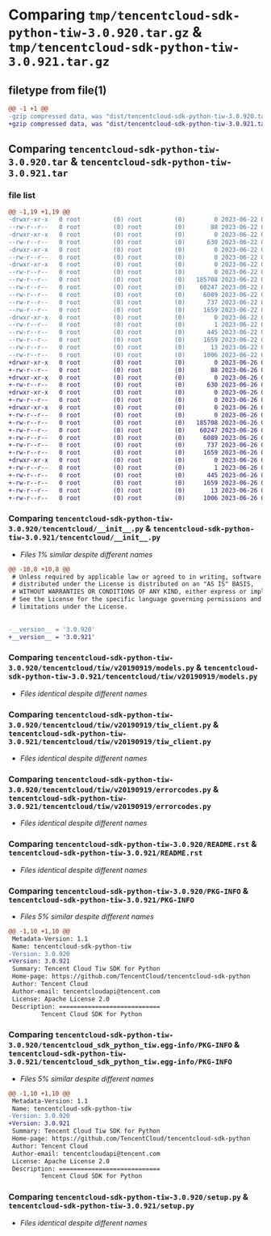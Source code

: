 # Comparing `tmp/tencentcloud-sdk-python-tiw-3.0.920.tar.gz` & `tmp/tencentcloud-sdk-python-tiw-3.0.921.tar.gz`

## filetype from file(1)

```diff
@@ -1 +1 @@
-gzip compressed data, was "dist/tencentcloud-sdk-python-tiw-3.0.920.tar", last modified: Thu Jun 22 00:37:42 2023, max compression
+gzip compressed data, was "dist/tencentcloud-sdk-python-tiw-3.0.921.tar", last modified: Mon Jun 26 00:35:24 2023, max compression
```

## Comparing `tencentcloud-sdk-python-tiw-3.0.920.tar` & `tencentcloud-sdk-python-tiw-3.0.921.tar`

### file list

```diff
@@ -1,19 +1,19 @@
-drwxr-xr-x   0 root         (0) root         (0)        0 2023-06-22 00:37:42.000000 tencentcloud-sdk-python-tiw-3.0.920/
--rw-r--r--   0 root         (0) root         (0)       88 2023-06-22 00:37:42.000000 tencentcloud-sdk-python-tiw-3.0.920/setup.cfg
-drwxr-xr-x   0 root         (0) root         (0)        0 2023-06-22 00:37:42.000000 tencentcloud-sdk-python-tiw-3.0.920/tencentcloud/
--rw-r--r--   0 root         (0) root         (0)      630 2023-06-22 00:37:42.000000 tencentcloud-sdk-python-tiw-3.0.920/tencentcloud/__init__.py
-drwxr-xr-x   0 root         (0) root         (0)        0 2023-06-22 00:37:42.000000 tencentcloud-sdk-python-tiw-3.0.920/tencentcloud/tiw/
--rw-r--r--   0 root         (0) root         (0)        0 2023-06-22 00:37:42.000000 tencentcloud-sdk-python-tiw-3.0.920/tencentcloud/tiw/__init__.py
-drwxr-xr-x   0 root         (0) root         (0)        0 2023-06-22 00:37:42.000000 tencentcloud-sdk-python-tiw-3.0.920/tencentcloud/tiw/v20190919/
--rw-r--r--   0 root         (0) root         (0)        0 2023-06-22 00:37:42.000000 tencentcloud-sdk-python-tiw-3.0.920/tencentcloud/tiw/v20190919/__init__.py
--rw-r--r--   0 root         (0) root         (0)   185708 2023-06-22 00:37:42.000000 tencentcloud-sdk-python-tiw-3.0.920/tencentcloud/tiw/v20190919/models.py
--rw-r--r--   0 root         (0) root         (0)    60247 2023-06-22 00:37:42.000000 tencentcloud-sdk-python-tiw-3.0.920/tencentcloud/tiw/v20190919/tiw_client.py
--rw-r--r--   0 root         (0) root         (0)     6089 2023-06-22 00:37:42.000000 tencentcloud-sdk-python-tiw-3.0.920/tencentcloud/tiw/v20190919/errorcodes.py
--rw-r--r--   0 root         (0) root         (0)      737 2023-06-22 00:37:42.000000 tencentcloud-sdk-python-tiw-3.0.920/README.rst
--rw-r--r--   0 root         (0) root         (0)     1659 2023-06-22 00:37:42.000000 tencentcloud-sdk-python-tiw-3.0.920/PKG-INFO
-drwxr-xr-x   0 root         (0) root         (0)        0 2023-06-22 00:37:42.000000 tencentcloud-sdk-python-tiw-3.0.920/tencentcloud_sdk_python_tiw.egg-info/
--rw-r--r--   0 root         (0) root         (0)        1 2023-06-22 00:37:42.000000 tencentcloud-sdk-python-tiw-3.0.920/tencentcloud_sdk_python_tiw.egg-info/dependency_links.txt
--rw-r--r--   0 root         (0) root         (0)      445 2023-06-22 00:37:42.000000 tencentcloud-sdk-python-tiw-3.0.920/tencentcloud_sdk_python_tiw.egg-info/SOURCES.txt
--rw-r--r--   0 root         (0) root         (0)     1659 2023-06-22 00:37:42.000000 tencentcloud-sdk-python-tiw-3.0.920/tencentcloud_sdk_python_tiw.egg-info/PKG-INFO
--rw-r--r--   0 root         (0) root         (0)       13 2023-06-22 00:37:42.000000 tencentcloud-sdk-python-tiw-3.0.920/tencentcloud_sdk_python_tiw.egg-info/top_level.txt
--rw-r--r--   0 root         (0) root         (0)     1006 2023-06-22 00:37:42.000000 tencentcloud-sdk-python-tiw-3.0.920/setup.py
+drwxr-xr-x   0 root         (0) root         (0)        0 2023-06-26 00:35:24.000000 tencentcloud-sdk-python-tiw-3.0.921/
+-rw-r--r--   0 root         (0) root         (0)       88 2023-06-26 00:35:24.000000 tencentcloud-sdk-python-tiw-3.0.921/setup.cfg
+drwxr-xr-x   0 root         (0) root         (0)        0 2023-06-26 00:35:24.000000 tencentcloud-sdk-python-tiw-3.0.921/tencentcloud/
+-rw-r--r--   0 root         (0) root         (0)      630 2023-06-26 00:35:23.000000 tencentcloud-sdk-python-tiw-3.0.921/tencentcloud/__init__.py
+drwxr-xr-x   0 root         (0) root         (0)        0 2023-06-26 00:35:24.000000 tencentcloud-sdk-python-tiw-3.0.921/tencentcloud/tiw/
+-rw-r--r--   0 root         (0) root         (0)        0 2023-06-26 00:35:23.000000 tencentcloud-sdk-python-tiw-3.0.921/tencentcloud/tiw/__init__.py
+drwxr-xr-x   0 root         (0) root         (0)        0 2023-06-26 00:35:24.000000 tencentcloud-sdk-python-tiw-3.0.921/tencentcloud/tiw/v20190919/
+-rw-r--r--   0 root         (0) root         (0)        0 2023-06-26 00:35:23.000000 tencentcloud-sdk-python-tiw-3.0.921/tencentcloud/tiw/v20190919/__init__.py
+-rw-r--r--   0 root         (0) root         (0)   185708 2023-06-26 00:35:23.000000 tencentcloud-sdk-python-tiw-3.0.921/tencentcloud/tiw/v20190919/models.py
+-rw-r--r--   0 root         (0) root         (0)    60247 2023-06-26 00:35:23.000000 tencentcloud-sdk-python-tiw-3.0.921/tencentcloud/tiw/v20190919/tiw_client.py
+-rw-r--r--   0 root         (0) root         (0)     6089 2023-06-26 00:35:23.000000 tencentcloud-sdk-python-tiw-3.0.921/tencentcloud/tiw/v20190919/errorcodes.py
+-rw-r--r--   0 root         (0) root         (0)      737 2023-06-26 00:35:23.000000 tencentcloud-sdk-python-tiw-3.0.921/README.rst
+-rw-r--r--   0 root         (0) root         (0)     1659 2023-06-26 00:35:24.000000 tencentcloud-sdk-python-tiw-3.0.921/PKG-INFO
+drwxr-xr-x   0 root         (0) root         (0)        0 2023-06-26 00:35:24.000000 tencentcloud-sdk-python-tiw-3.0.921/tencentcloud_sdk_python_tiw.egg-info/
+-rw-r--r--   0 root         (0) root         (0)        1 2023-06-26 00:35:24.000000 tencentcloud-sdk-python-tiw-3.0.921/tencentcloud_sdk_python_tiw.egg-info/dependency_links.txt
+-rw-r--r--   0 root         (0) root         (0)      445 2023-06-26 00:35:24.000000 tencentcloud-sdk-python-tiw-3.0.921/tencentcloud_sdk_python_tiw.egg-info/SOURCES.txt
+-rw-r--r--   0 root         (0) root         (0)     1659 2023-06-26 00:35:24.000000 tencentcloud-sdk-python-tiw-3.0.921/tencentcloud_sdk_python_tiw.egg-info/PKG-INFO
+-rw-r--r--   0 root         (0) root         (0)       13 2023-06-26 00:35:24.000000 tencentcloud-sdk-python-tiw-3.0.921/tencentcloud_sdk_python_tiw.egg-info/top_level.txt
+-rw-r--r--   0 root         (0) root         (0)     1006 2023-06-26 00:35:23.000000 tencentcloud-sdk-python-tiw-3.0.921/setup.py
```

### Comparing `tencentcloud-sdk-python-tiw-3.0.920/tencentcloud/__init__.py` & `tencentcloud-sdk-python-tiw-3.0.921/tencentcloud/__init__.py`

 * *Files 1% similar despite different names*

```diff
@@ -10,8 +10,8 @@
 # Unless required by applicable law or agreed to in writing, software
 # distributed under the License is distributed on an "AS IS" BASIS,
 # WITHOUT WARRANTIES OR CONDITIONS OF ANY KIND, either express or implied.
 # See the License for the specific language governing permissions and
 # limitations under the License.
 
 
-__version__ = '3.0.920'
+__version__ = '3.0.921'
```

### Comparing `tencentcloud-sdk-python-tiw-3.0.920/tencentcloud/tiw/v20190919/models.py` & `tencentcloud-sdk-python-tiw-3.0.921/tencentcloud/tiw/v20190919/models.py`

 * *Files identical despite different names*

### Comparing `tencentcloud-sdk-python-tiw-3.0.920/tencentcloud/tiw/v20190919/tiw_client.py` & `tencentcloud-sdk-python-tiw-3.0.921/tencentcloud/tiw/v20190919/tiw_client.py`

 * *Files identical despite different names*

### Comparing `tencentcloud-sdk-python-tiw-3.0.920/tencentcloud/tiw/v20190919/errorcodes.py` & `tencentcloud-sdk-python-tiw-3.0.921/tencentcloud/tiw/v20190919/errorcodes.py`

 * *Files identical despite different names*

### Comparing `tencentcloud-sdk-python-tiw-3.0.920/README.rst` & `tencentcloud-sdk-python-tiw-3.0.921/README.rst`

 * *Files identical despite different names*

### Comparing `tencentcloud-sdk-python-tiw-3.0.920/PKG-INFO` & `tencentcloud-sdk-python-tiw-3.0.921/PKG-INFO`

 * *Files 5% similar despite different names*

```diff
@@ -1,10 +1,10 @@
 Metadata-Version: 1.1
 Name: tencentcloud-sdk-python-tiw
-Version: 3.0.920
+Version: 3.0.921
 Summary: Tencent Cloud Tiw SDK for Python
 Home-page: https://github.com/TencentCloud/tencentcloud-sdk-python
 Author: Tencent Cloud
 Author-email: tencentcloudapi@tencent.com
 License: Apache License 2.0
 Description: ============================
         Tencent Cloud SDK for Python
```

### Comparing `tencentcloud-sdk-python-tiw-3.0.920/tencentcloud_sdk_python_tiw.egg-info/PKG-INFO` & `tencentcloud-sdk-python-tiw-3.0.921/tencentcloud_sdk_python_tiw.egg-info/PKG-INFO`

 * *Files 5% similar despite different names*

```diff
@@ -1,10 +1,10 @@
 Metadata-Version: 1.1
 Name: tencentcloud-sdk-python-tiw
-Version: 3.0.920
+Version: 3.0.921
 Summary: Tencent Cloud Tiw SDK for Python
 Home-page: https://github.com/TencentCloud/tencentcloud-sdk-python
 Author: Tencent Cloud
 Author-email: tencentcloudapi@tencent.com
 License: Apache License 2.0
 Description: ============================
         Tencent Cloud SDK for Python
```

### Comparing `tencentcloud-sdk-python-tiw-3.0.920/setup.py` & `tencentcloud-sdk-python-tiw-3.0.921/setup.py`

 * *Files identical despite different names*

